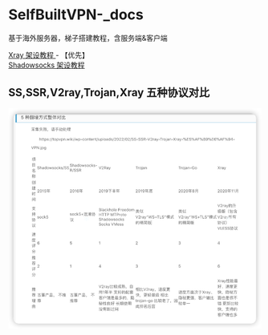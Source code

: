 # SelfBuiltVPN-_docs
基于海外服务器，梯子搭建教程，含服务端&客户端

[ Xray 架设教程 ](./XrayDocs-VPN.md)  - 【优先】  
[ Shadowsocks 架设教程 ](./ShadowsocksDocs-VPN.md)  

## SS,SSR,V2ray,Trojan,Xray 五种协议对比
![img_4.png](img_4.png)
